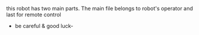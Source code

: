 this robot has two main parts. The main file belongs to robot's operator and last for remote control
- be careful & good luck-
